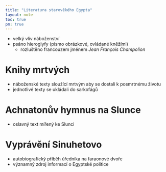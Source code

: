 ```yaml
---
title: "Literatura starověkého Egypta"
layout: note
toc: true
pm: true
---
```

- velký vliv náboženství
- psáno hieroglyfy (písmo obrázkové, ovládané kněžími)
    - rozluštěno francouzem jménem _Jean François Champolion_
# Knihy mrtvých
- náboženské texty sloužící mrtvým aby se dostali k posmrtnému životu
- jednotlivé texty se ukládali do sarkofágů
# Achnatonův hymnus na Slunce
- oslavný text mířený ke Slunci
# Vyprávění Sinuhetovo
- autobiografický příběh úředníka na faraonové dvoře
- významný zdroj informací o Egyptské politice